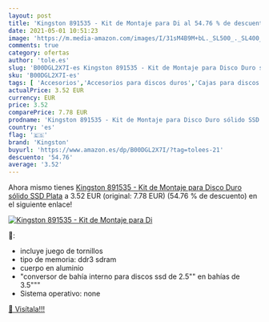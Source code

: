```yaml
---
layout: post
title: 'Kingston 891535 - Kit de Montaje para Di al 54.76 % de descuento'
date: 2021-05-01 10:51:23
image: 'https://m.media-amazon.com/images/I/31sM4B9M+bL._SL500_._SL400_.jpg'
comments: true
category: ofertas
author: 'tole.es'
slug: 'B00DGL2X7I-es Kingston 891535 - Kit de Montaje para Disco Duro sólido...'
sku: 'B00DGL2X7I-es'
tags: [ 'Accesorios','Accesorios para discos duros','Cajas para discos duros','Informática','disco','duro','kingston', ]
actualPrice: 3.52 EUR
currency: EUR
price: 3.52
comparePrice: 7.78 EUR
prodname: 'Kingston 891535 - Kit de Montaje para Disco Duro sólido SSD  Plata'
country: 'es'
flag: '🇪🇸'
brand: 'Kingston'
buyurl: 'https://www.amazon.es/dp/B00DGL2X7I/?tag=tolees-21'
descuento: '54.76'
average: '3.52'
---
```


Ahora mismo tienes [Kingston 891535 - Kit de Montaje para Disco Duro sólido SSD  Plata](https://www.amazon.es/dp/B00DGL2X7I/?tag=tolees-21) a 3.52 EUR (original: 7.78 EUR) (54.76 %  de descuento) en el siguiente enlace!

[![Kingston 891535 - Kit de Montaje para Di](https://m.media-amazon.com/images/I/31sM4B9M+bL._SL500_._SL400_.jpg)](https://www.amazon.es/dp/B00DGL2X7I/?tag=tolees-21)

🔎:

- incluye juego de tornillos
- tipo de memoria: ddr3 sdram
- cuerpo en aluminio
- "conversor de bahía interno para discos ssd de 2.5"" en bahías de 3.5"""
- Sistema operativo: none

[🛒 Visítala!!!](https://www.amazon.es/dp/B00DGL2X7I/?tag=tolees-21)
